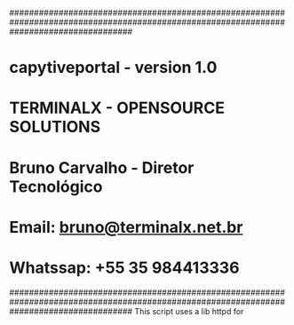 #########################################################################################################################################
# capytiveportal - version 1.0
# TERMINALX - OPENSOURCE SOLUTIONS
# Bruno Carvalho - Diretor Tecnológico
# Email: bruno@terminalx.net.br
# Whatssap: +55 35 984413336
#########################################################################################################################################
This script uses a lib httpd for 

